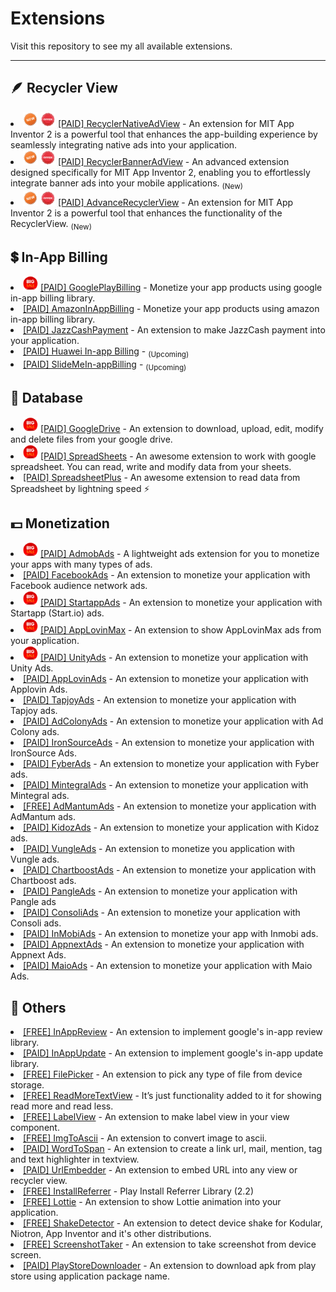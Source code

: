 # Extensions
Visit this repository to see my all available extensions.
* **

## 🪶 Recycler View
<li> <img src="https://github.com/jewelshkjony/Extensions/blob/main/files/new.png"/> <img src="https://github.com/jewelshkjony/Extensions/blob/main/files/offer.png"/> <a href="https://github.com/jewelshkjony/RecyclerNativeAdView">[PAID] RecyclerNativeAdView</a> - An extension for MIT App Inventor 2 is a powerful tool that enhances the app-building experience by seamlessly integrating native ads into your application. 

<li> <img src="https://github.com/jewelshkjony/Extensions/blob/main/files/new.png"/> <img src="https://github.com/jewelshkjony/Extensions/blob/main/files/offer.png"/> <a href="https://community.kodular.io/t/paid-recycler-banner-ad-view-extension/228580">[PAID] RecyclerBannerAdView</a> - An advanced extension designed specifically for MIT App Inventor 2, enabling you to effortlessly integrate banner ads into your mobile applications. <sub>(New)</sub>

<li> <img src="https://github.com/jewelshkjony/Extensions/blob/main/files/new.png"/> <img src="https://github.com/jewelshkjony/Extensions/blob/main/files/offer.png"/> <a href="https://community.kodular.io/t/paid-advance-recycler-view-extension/227840">[PAID] AdvanceRecyclerView</a> - An extension for MIT App Inventor 2 is a powerful tool that enhances the functionality of the RecyclerView. <sub>(New)</sub>

## 💲 In-App Billing

<li> <img src="https://github.com/jewelshkjony/Extensions/blob/main/files/big-sale.png"/> <a href="https://github.com/jewelshkjony/GooglePlayBilling">[PAID] GooglePlayBilling</a> - Monetize your app products using google in-app billing library.

<li> <a href="https://github.com/jewelshkjony/AmazonInAppBilling">[PAID] AmazonInAppBilling</a> - Monetize your app products using amazon in-app billing library.

<li> <a href="https://github.com/jewelshkjony/JazzCashPayment">[PAID] JazzCashPayment</a> - An extension to make JazzCash payment into your application.

<li> <a href="">[PAID] Huawei In-app Billing</a> - <sub>(Upcoming)</sub>

<li> <a href="">[PAID] SlideMeIn-appBilling</a> - <sub>(Upcoming)</sub>

## 💾 Database

<li> <img src="https://github.com/jewelshkjony/Extensions/blob/main/files/big-sale.png"/> <a href="https://github.com/jewelshkjony/GoogleDrive">[PAID] GoogleDrive</a> - An extension to download, upload, edit, modify and delete files from your google drive.

<li> <img src="https://github.com/jewelshkjony/Extensions/blob/main/files/big-sale.png"/> <a href="https://github.com/jewelshkjony/SpreadSheets">[PAID] SpreadSheets</a> - An awesome extension to work with google spreadsheet. You can read, write and modify data from your sheets.

<li> <a href="https://github.com/jewelshkjony/SpreadsheetPlus">[PAID] SpreadsheetPlus</a> - An awesome extension to read data from Spreadsheet by lightning speed ⚡

## 💵 Monetization

<li> <img src="https://github.com/jewelshkjony/Extensions/blob/main/files/big-sale.png"/> <a href="https://github.com/jewelshkjony/AdmobAds">[PAID] AdmobAds</a> - A lightweight ads extension for you to monetize your apps with many types of ads.

<li> <a href="https://github.com/jewelshkjony/FacebookAds">[PAID] FacebookAds</a> - An extension to monetize your application with Facebook audience network ads.

<li> <img src="https://github.com/jewelshkjony/Extensions/blob/main/files/big-sale.png"/> <a href="https://github.com/jewelshkjony/StartappAds">[PAID] StartappAds</a> - An extension to monetize your application with Startapp (Start.io) ads.

<li> <img src="https://github.com/jewelshkjony/Extensions/blob/main/files/big-sale.png"/> <a href="https://github.com/jewelshkjony/AppLovinMax">[PAID] AppLovinMax</a> - An extension to show AppLovinMax ads from your application.

<li> <img src="https://github.com/jewelshkjony/Extensions/blob/main/files/big-sale.png"/> <a href="https://github.com/jewelshkjony/UnityAds">[PAID] UnityAds</a> - An extension to monetize your application with Unity Ads.

<li> <a href="https://github.com/jewelshkjony/AppLovinAds">[PAID] AppLovinAds</a> - An extension to monetize your application with Applovin Ads.

<li> <a href="https://github.com/jewelshkjony/TapjoyAds">[PAID] TapjoyAds</a> - An extension to monetize your application with Tapjoy ads.

<li> <a href="https://github.com/jewelshkjony/AdColonyAds">[PAID] AdColonyAds</a> - An extension to monetize your application with Ad Colony ads.

<li> <a href="https://github.com/jewelshkjony/IronSourceAds">[PAID] IronSourceAds</a> - An extension to monetize your application with IronSource Ads.

<li> <a href="https://github.com/jewelshkjony/FyberAds">[PAID] FyberAds</a> - An extension to monetize your application with Fyber ads.

<li> <a href="https://github.com/jewelshkjony/MintegralAds">[PAID] MintegralAds</a> - An extension to monetize your application with Mintegral ads.

<li> <a href="https://github.com/jewelshkjony/AdMantumAds">[FREE] AdMantumAds</a> - An extension to monetize your application with AdMantum ads.

<li> <a href="https://github.com/jewelshkjony/KidozAds">[PAID] KidozAds</a> - An extension to monetize your application with Kidoz ads.

<li> <a href="https://github.com/jewelshkjony/VungleAds">[PAID] VungleAds</a> - An extension to monetize you application with Vungle ads.

<li> <a href="https://github.com/jewelshkjony/ChartboostAds">[PAID] ChartboostAds</a> - An extension to monetize your application with Chartboost ads.

<li> <a href="https://github.com/jewelshkjony/PangleAds">[PAID] PangleAds</a> - An extension to monetize your application with Pangle ads

<li> <a href="https://github.com/jewelshkjony/ConsoliAds">[PAID] ConsoliAds</a> - An extension to monetize your application with Consoli ads.

<li> <a href="https://github.com/jewelshkjony/InMobiAds">[PAID] InMobiAds</a> - An extension to monetize your app with Inmobi ads.

<li> <a href="https://github.com/jewelshkjony/AppnextAds">[PAID] AppnextAds</a> - An extension to monetize your application with Appnext Ads.

<li> <a href="https://github.com/jewelshkjony/MaioAds">[PAID] MaioAds</a> - An extension to monetize your application with Maio Ads.

## 🧩 Others

<li> <a href="https://community.appinventor.mit.edu/t/free-inappreview-extension-core-library-1-10-2/44907">[FREE] InAppReview</a> - An extension to implement google's in-app review library.

<li> <a href="https://community.appinventor.mit.edu/t/paid-inappupdate-extension-download-the-update-from-inside-your-app/45015">[PAID] InAppUpdate</a> - An extension to implement google's in-app update library.

<li> <a href="https://community.appinventor.mit.edu/t/free-file-picker-extension-pick-file-from-storage-2-1-6/36701">[FREE] FilePicker</a> - An extension to pick any type of file from device storage.

<li> <a href="https://community.kodular.io/t/free-readmoretextview-extension/223449">[FREE] ReadMoreTextView</a> - It’s just functionality added to it for showing read more and read less.

<li> <a href="https://github.com/jewelshkjony/LabelView">[FREE] LabelView</a> - An extension to make label view in your view component.

<li> <a href="https://github.com/jewelshkjony/ImgToAscii">[FREE] ImgToAscii</a> - An extension to convert image to ascii.

<li> <a href="https://github.com/jewelshkjony/WordToSpan">[PAID] WordToSpan</a> - An extension to create a link url, mail, mention, tag and text highlighter in textview.

<li> <a href="https://github.com/jewelshkjony/UrlEmbedder">[PAID] UrlEmbedder</a> - An extension to embed URL into any view or recycler view.

<li> <a href="https://github.com/jewelshkjony/InstallReferrer">[FREE] InstallReferrer</a> - Play Install Referrer Library (2.2)

<li> <a href="https://github.com/jewelshkjony/Lottie">[FREE] Lottie</a> - An extension to show Lottie animation into your application.

<li> <a href="https://github.com/jewelshkjony/ShakeDetector">[FREE] ShakeDetector</a> - An extension to detect device shake for Kodular, Niotron, App Inventor and it's other distributions.

<li> <a href="https://github.com/jewelshkjony/ScreenshotTaker">[FREE] ScreenshotTaker</a> - An extension to take screenshot from device screen.

<li> <a href="https://community.appinventor.mit.edu/t/play-store-downloader-download-apk-from-play-store-extension-paid/29052">[PAID] PlayStoreDownloader</a> - An extension to download apk from play store using application package name.
